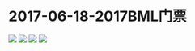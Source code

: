 # 2017-06-18-2017BML门票
![](https://bilicover2017.github.io/Android/2017-06-18-2017BML门票大会员预售专场即将开始.png)
![](https://bilicover2017.github.io/Android/2017-06-18-2017BML门票大会员预售专场开始.png)
![](https://bilicover2017.github.io/Android/2017-06-18-2017BML门票全面预售即将开始.png)
![](https://bilicover2017.github.io/Android/2017-06-18-2017BML门票全面预售开始.png)
